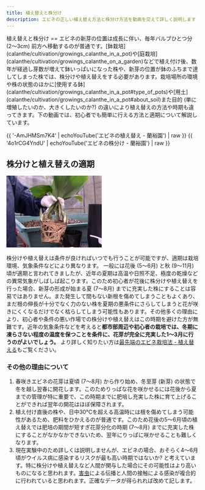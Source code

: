 ```yaml
---
title: 植え替えと株分け
description: エビネの正しい植え替え方法と株分け方法を動画を交えて詳しく説明します
---
```

<link rel="stylesheet" href="/assets/stylesheets/calanthe.css" />
植え替えと株分け
==
エビネの新芽の位置は成長に伴い、毎年バルブひとつ分 (2～3cm) 前方へ移動するのが普通です。[鉢栽培](calanthe/cultivation/growings_calanthe_in_a_pot)や[庭栽培](calanthe/cultivation/growings_calanthe_on_a_garden)などで植え付け後、数年が経過し芽数が増えて鉢いっぱいになった株や、新芽の位置が鉢のふちまで達してしまった株では、株分けや植え替えをする必要があります。栽培場所の環境や株の状態のほかに[使用する鉢](calanthe/cultivation/growings_calanthe_in_a_pot#type_of_pots)や[用土](calanthe/cultivation/growings_calanthe_in_a_pot#about_soil)また目的 (単に増殖したいのか、大きくしたいのか?) の違いにより植え替えの方法や時期も違ってきます。下の動画では、初心者でも簡単に行える方法と適期について解説しています。

{{ '-AmJHMSm7K4' | echoYouTube('エビネの植え替え - 蘭裕園') | raw }}
{{ '4o1rCG4YndU' | echoYouTube('エビネの株分け - 蘭裕園') | raw }}

株分けと植え替えの適期
--
<img src="/assets/images/uekae.png" width="250" alt="エビネの植え替え (Calanthe) - Ranyuen" />

株分けや植え替えは条件が良ければいつでも行うことが可能ですが、適期は栽培環境、気象条件などにより異なります。
一般には花後 (5～6月) と秋 (9～11月) 頃が適期と言われてきましたが、近年の夏期は高温や日照不足、極度の乾燥などの異常気象がしばしば起こります。このため初心者が花後に株分けや植え替えを行った場合、新芽の形成が始まる夏 (7～8月) までに充実した株にすることは容易ではありません。また発生して間もない新根を傷めてしまうこともよくあり、まだ根の伸長が十分でなく力のない株を夏期の悪条件にさらしてしまうと花が咲きにくくなるだけでなく枯らしてしまう可能性もあります。その他多くの理由により、初心者や条件の悪い作場での株分けや植え替えはこの時期を避けた方が無難です。近年の気象条件などを考えると<b>都市部周辺や初心者の栽培では、冬期に凍らさない程度の温度を保つことを条件に、花芽が完全に充実した1～3月に行うのがよいでしょう。</b>
より詳しく知りたい方は[最先端のエビネ栽培法 - 植え替える](calanthe/growings_calanthe_in_the_new_way#repot)もご覧ください。

### その他の理由について
1. 春咲きエビネの花芽は夏頃 (7～8月) から作り始め、冬至芽 (新芽) の状態で冬を越し翌春に開花します。このためりっぱな花を咲かせるには花後から夏までの管理が特に重要で、この時期までに肥培し充実した株に育て上げることができれば翌年の開花はほぼ保障されます。
2. 植え付け直後の株や、日中30℃を超える高温時には根を傷めてしまう可能性があるため、肥料をひかえるのが普通です。このため花後の5～6月頃の植え替えでは肥培の期間が短すぎ花芽分化の時期 (7～8月) までに充実した株にすることがなかなかできないため、翌年にりっぱに咲かせることも難しくなります。
3. 現在実験中のため詳しくは説明しませんが、エビネの場合、おそらく4～6月頃がウイルス病に感染するリスクが最も高い時期ではないか? と考えています。特に株分けや植え替えなど人間が関与した場合にその可能性はより高いものになると思われます。[害虫](calanthe/cultivation/controlling_pests_of_calanthe)による伝播と人間の接触による感染が複合的に行われていると思われます。正確なデータが得られれば改めて記します。

